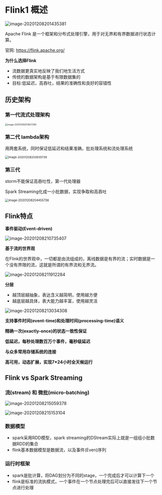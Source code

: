 # Flink1 概述

![image-20201208201435381](C:\Users\Auraros\AppData\Roaming\Typora\typora-user-images\image-20201208201435381.png)

Apache Flink 是一个框架和分布式处理引擎，用于对无界和有界数据进行状态计算。

官网: https://flink.apache.org/

**为什么选择Flink**

- 流数据更真实地反映了我们地生活方式
- 传统的数据架构是基于有限数据集的
- 目标:低延迟，高吞吐，结果的准确性和良好的容错性



## 历史架构

### 第一代流式处理架构

<img src="C:\Users\Auraros\AppData\Roaming\Typora\typora-user-images\image-20201208203827260.png" alt="image-20201208203827260" style="zoom:50%;" />

### 第二代 lambda架构

用两套系统，同时保证低延迟和结果准确，批处理系统和流处理系统

<img src="C:\Users\Auraros\AppData\Roaming\Typora\typora-user-images\image-20201208203935739.png" alt="image-20201208203935739" style="zoom:67%;" />

### 第三代

storm不能保证高吞吐性，第一代处理器

Spark Streaming化成一小批数据，实现争取和高吞吐

<img src="C:\Users\Auraros\AppData\Roaming\Typora\typora-user-images\image-20201208204455736.png" alt="image-20201208204455736" style="zoom:70%;" />

## Flink特点

**事件驱动(Event-driven)**

![image-20201208210735407](C:\Users\Auraros\AppData\Roaming\Typora\typora-user-images\image-20201208210735407.png)

**基于流的世界观**

在Flink的世界观中，一切都是由流组成的，离线数据是有界的流；实时数据是一个没有界限的流，这就是所谓的有界流和无界流。

![image-20201208211912284](C:\Users\Auraros\AppData\Roaming\Typora\typora-user-images\image-20201208211912284.png)

**分层**

- 越顶层越抽象，表达含义越简明，使用越方便
- 越底层越具体，表大能力越丰富，使用越灵活

![image-20201208213034308](C:\Users\Auraros\AppData\Roaming\Typora\typora-user-images\image-20201208213034308.png)

**支持事件时间(event-time)和处理时间(processing-time)语义**

**精确一次(exactly-once)的状态一致性保证**

**低延迟，每秒处理数百万个事件，毫秒级延迟**

**与众多常用存储系统的连接**

**高可用，动态扩展，实现7*24小时全天候运行**

## Flink vs Spark Streaming

### 流(stream) 和 微批(micro-batching)

![image-20201208215059378](C:\Users\Auraros\AppData\Roaming\Typora\typora-user-images\image-20201208215059378.png)

![image-20201208215153104](C:\Users\Auraros\AppData\Roaming\Typora\typora-user-images\image-20201208215153104.png)

### 数据模型

- spark采用RDD模型，spark streaming的DStream实际上就是一组组小批数据RDD的集合
- flink基本数据模型是数据流，以及事件(Even)序列

### 运行时框架

- spark是批计算，将DAG划分为不同的stage，一个完成后才可以计算下一个
- flink是标准的流执模式，一个事件在一个节点处理完后可以直接发往下一个节点进行处理